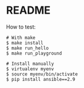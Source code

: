 # README

How to test:

```
# With make
$ make install
$ make run_hello
$ make run_playground

# Install manually
$ virtualenv myenv
$ source myenv/bin/activate
$ pip install ansible==2.9
```
